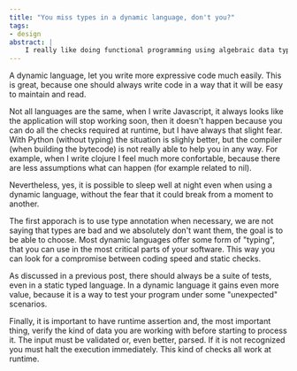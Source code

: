 ```yaml
---
title: "You miss types in a dynamic language, don't you?"
tags:
- design
abstract: |
    I really like doing functional programming using algebraic data types, I truly belive that static typing can catch a lot of errors during compile time (instead of execeptions at runtime) and make your program run faster (again we are moving work from runtime to compile time). Nevertheless, in designing a big software, I prefer freedom. Freedom of choosing what is best for each piece of my application.
---
```



A dynamic language, let you write more expressive code much easily. This is great, because one should always write code in a way that it will be easy to maintain and read.

Not all languages are the same, when I write Javascript, it always looks like the application will stop working soon, then it doesn't happen because you can do all the checks required at runtime, but I have always that slight fear. With Python (without typing) the situation is slighly better, but the compiler (when building the bytecode) is not really able to help you in any way. For example, when I write clojure I feel much more confortable, because there are less assumptions what can happen (for example related to nil).

Nevertheless, yes, it is possible to sleep well at night even when using a dynamic language, without the fear that it could break from a moment to another.

The first apporach is to use type annotation when necessary, we are not saying that types are bad and we absolutely don't want them, the goal is to be able to choose. Most dynamic languages offer some form of "typing", that you can use in the most critical parts of your software. This way you can look for a compromise between coding speed and static checks.

As discussed in a previous post, there should always be a suite of tests, even in a static typed language. In a dynamic language it gains even more value, because it is a way to test your program under some "unexpected" scenarios.

Finally, it is important to have runtime assertion and, the most important thing, verify the kind of data you are working with before starting to process it. The input must be validated or, even better, parsed. If it is not recognized you must halt the execution immediately. This kind of checks all work at runtime.


